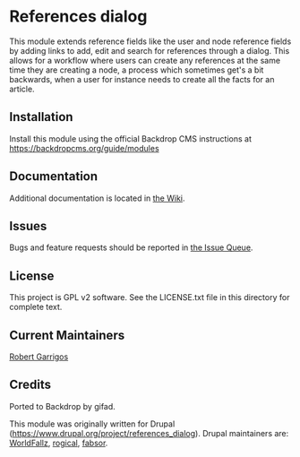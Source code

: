 # References dialog
This module extends reference fields like the user and node reference fields by adding links to add, edit and search for references through a dialog. This allows for a workflow where users can create any references at the same time they are creating a node, a process which sometimes get's a bit backwards, when a user for instance needs to create all the facts for an article.

## Installation

Install this module using the official Backdrop CMS instructions at https://backdropcms.org/guide/modules

## Documentation

Additional documentation is located in [the Wiki](https://github.com/backdrop-contrib/references_dialog/wiki).

## Issues

Bugs and feature requests should be reported in [the Issue Queue](https://github.com/backdrop-contrib/references_dialog/issues).

## License

This project is GPL v2 software. See the LICENSE.txt file in this directory for complete text.

## Current Maintainers

[Robert Garrigos](https://github.com/robertgarrigos)

## Credits

Ported to Backdrop by gifad.

This module was originally written for Drupal (https://www.drupal.org/project/references_dialog). Drupal maintainers are: [WorldFallz](https://www.drupal.org/u/worldfallz), [rogical](https://www.drupal.org/u/rogical), [fabsor](https://www.drupal.org/u/fabsor).
